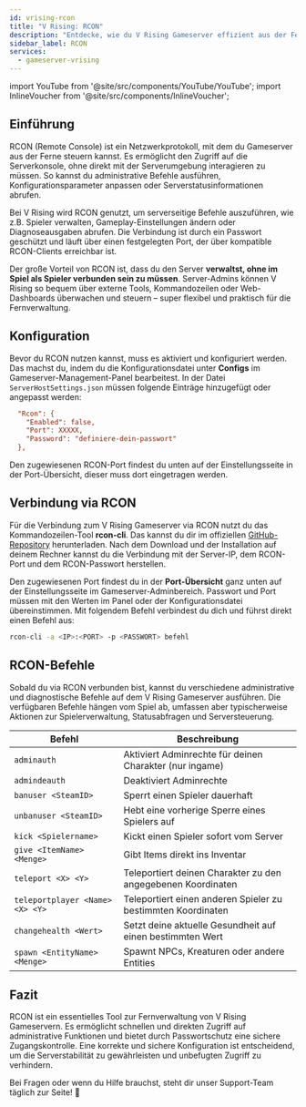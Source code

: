 ```yaml
---
id: vrising-rcon
title: "V Rising: RCON"
description: "Entdecke, wie du V Rising Gameserver effizient aus der Ferne verwaltest und steuerst – ganz ohne Ingame-Verbindung → Jetzt mehr erfahren"
sidebar_label: RCON
services:
  - gameserver-vrising
---
```


import YouTube from '@site/src/components/YouTube/YouTube';
import InlineVoucher from '@site/src/components/InlineVoucher';

## Einführung

RCON (Remote Console) ist ein Netzwerkprotokoll, mit dem du Gameserver aus der Ferne steuern kannst. Es ermöglicht den Zugriff auf die Serverkonsole, ohne direkt mit der Serverumgebung interagieren zu müssen. So kannst du administrative Befehle ausführen, Konfigurationsparameter anpassen oder Serverstatusinformationen abrufen.

Bei V Rising wird RCON genutzt, um serverseitige Befehle auszuführen, wie z.B. Spieler verwalten, Gameplay-Einstellungen ändern oder Diagnoseausgaben abrufen. Die Verbindung ist durch ein Passwort geschützt und läuft über einen festgelegten Port, der über kompatible RCON-Clients erreichbar ist.

Der große Vorteil von RCON ist, dass du den Server **verwaltst, ohne im Spiel als Spieler verbunden sein zu müssen**. Server-Admins können V Rising so bequem über externe Tools, Kommandozeilen oder Web-Dashboards überwachen und steuern – super flexibel und praktisch für die Fernverwaltung.

<InlineVoucher />

## Konfiguration

Bevor du RCON nutzen kannst, muss es aktiviert und konfiguriert werden. Das machst du, indem du die Konfigurationsdatei unter **Configs** im Gameserver-Management-Panel bearbeitest. In der Datei `ServerHostSettings.json` müssen folgende Einträge hinzugefügt oder angepasst werden:

```cfg
  "Rcon": {
    "Enabled": false,
    "Port": XXXXX,
    "Password": "definiere-dein-passwort"
  },
```

Den zugewiesenen RCON-Port findest du unten auf der Einstellungsseite in der Port-Übersicht, dieser muss dort eingetragen werden.



## Verbindung via RCON

Für die Verbindung zum V Rising Gameserver via RCON nutzt du das Kommandozeilen-Tool **rcon-cli**. Das kannst du dir im offiziellen [GitHub-Repository](https://github.com/gorcon/rcon-cli) herunterladen. Nach dem Download und der Installation auf deinem Rechner kannst du die Verbindung mit der Server-IP, dem RCON-Port und dem RCON-Passwort herstellen.

Den zugewiesenen Port findest du in der **Port-Übersicht** ganz unten auf der Einstellungsseite im Gameserver-Adminbereich. Passwort und Port müssen mit den Werten im Panel oder der Konfigurationsdatei übereinstimmen. Mit folgendem Befehl verbindest du dich und führst direkt einen Befehl aus:

```bash
rcon-cli -a <IP>:<PORT> -p <PASSWORT> befehl
```



## RCON-Befehle

Sobald du via RCON verbunden bist, kannst du verschiedene administrative und diagnostische Befehle auf dem V Rising Gameserver ausführen. Die verfügbaren Befehle hängen vom Spiel ab, umfassen aber typischerweise Aktionen zur Spielerverwaltung, Statusabfragen und Serversteuerung.

| Befehl                                     | Beschreibung                                                |
|--------------------------------------------|-------------------------------------------------------------|
| `adminauth`                                | Aktiviert Adminrechte für deinen Charakter (nur ingame)     |
| `admindeauth`                              | Deaktiviert Adminrechte                                     |
| `banuser <SteamID>`                        | Sperrt einen Spieler dauerhaft                              |
| `unbanuser <SteamID>`                      | Hebt eine vorherige Sperre eines Spielers auf               |
| `kick <Spielername>`                       | Kickt einen Spieler sofort vom Server                        |
| `give <ItemName> <Menge>`                  | Gibt Items direkt ins Inventar                               |
| `teleport <X> <Y>`                         | Teleportiert deinen Charakter zu den angegebenen Koordinaten|
| `teleportplayer <Name> <X> <Y>`            | Teleportiert einen anderen Spieler zu bestimmten Koordinaten|
| `changehealth <Wert>`                      | Setzt deine aktuelle Gesundheit auf einen bestimmten Wert  |
| `spawn <EntityName> <Menge>`                | Spawnt NPCs, Kreaturen oder andere Entities                 |



## Fazit

RCON ist ein essentielles Tool zur Fernverwaltung von V Rising Gameservern. Es ermöglicht schnellen und direkten Zugriff auf administrative Funktionen und bietet durch Passwortschutz eine sichere Zugangskontrolle. Eine korrekte und sichere Konfiguration ist entscheidend, um die Serverstabilität zu gewährleisten und unbefugten Zugriff zu verhindern.

Bei Fragen oder wenn du Hilfe brauchst, steht dir unser Support-Team täglich zur Seite! 🙂

<InlineVoucher />